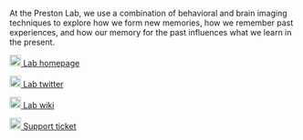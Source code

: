 At the Preston Lab, we use a combination of behavioral and brain imaging techniques to explore how we form new memories, how we remember past experiences, and how our memory for the past influences what we learn in the present.

[<img src="https://clm.utexas.edu/preston/wp-content/uploads/fbrfg/favicon-32x32.png?v=5478" alt="Homepage icon" style="width: 20px"> Lab homepage](preston.clm.utexas.edu)

[<img src="https://abs.twimg.com/favicons/twitter.2.ico" alt="Twitter icon" style="width: 20px"> Lab twitter](https://twitter.com/preston_lab)

[<img src="https://en.wikipedia.org/static/favicon/wikipedia.ico" alt="Wiki icon" style="width: 20px"> Lab wiki](https://github.com/prestonlab/wiki/wiki)

[<img src="https://github.githubassets.com/images/modules/logos_page/GitHub-Mark.png" style="width: 20px"> Support ticket](https://github.com/prestonlab/wiki/issues/new?assignees=mortonne&labels=&template=custom.md&title=%5BRequest%5D)
